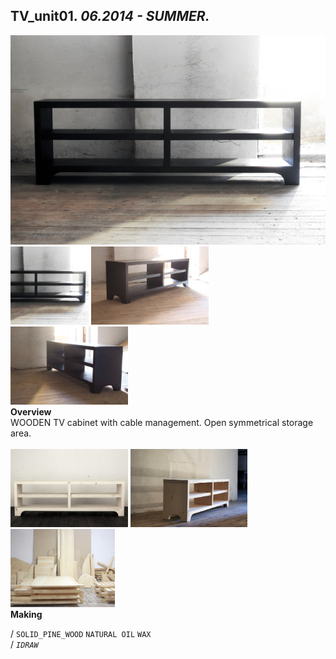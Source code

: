 
## TV_unit01. _06.2014 - SUMMER._  
![TV_unit01](/projects/TV_unit01/100.jpg)<a href="https://ewwgene.github.io/projects/TV_unit01/001.jpg"><img src="/projects/TV_unit01/001.jpg" height="125"></a> <a href="https://ewwgene.github.io/projects/TV_unit01/002.jpg"><img src="/projects/TV_unit01/002.jpg" height="125"></a> <a href="https://ewwgene.github.io/projects/TV_unit01/003.jpg"><img src="/projects/TV_unit01/003.jpg" height="125"></a>   
**Overview**  
WOODEN TV cabinet with cable management. Open symmetrical storage area.  
<br>
<a href="https://ewwgene.github.io/projects/TV_unit01/Making/202.jpg"><img src="/projects/TV_unit01/Making/202.jpg" height="125"></a> <a href="https://ewwgene.github.io/projects/TV_unit01/Making/203.jpg"><img src="/projects/TV_unit01/Making/203.jpg" height="125"></a> <a href="https://ewwgene.github.io/projects/TV_unit01/Making/IMG_1842.jpg"><img src="/projects/TV_unit01/Making/IMG_1842.jpg" height="125"></a>   
**Making**  
  
/
`SOLID_PINE_WOOD` `NATURAL OIL` `WAX`   
/
_`IDRAW`_   
<br>

